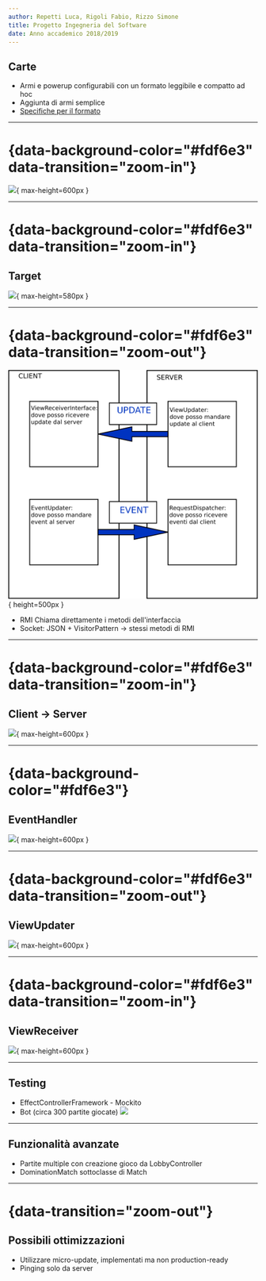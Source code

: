 ```yaml
---
author: Repetti Luca, Rigoli Fabio, Rizzo Simone
title: Progetto Ingegneria del Software
date: Anno accademico 2018/2019
---
```


## Carte
- Armi e powerup configurabili con un formato leggibile e compatto ad hoc
- Aggiunta di armi semplice
- [Specifiche per il formato](https://bebaruba.tk/adrenalina/btl.html)

---

# {data-background-color="#fdf6e3" data-transition="zoom-in"}
![](uml/effect.png){ max-height=600px }

---

# {data-background-color="#fdf6e3" data-transition="zoom-in"}
## Target
![](uml/target.png){ max-height=580px }

---

# {data-background-color="#fdf6e3" data-transition="zoom-out"}
![](images/network.png){ height=500px }

- RMI Chiama direttamente i metodi dell'interfaccia
- Socket: JSON + VisitorPattern -> stessi metodi di RMI

---

# {data-background-color="#fdf6e3" data-transition="zoom-in"}
## Client → Server
![](uml/client2server.png){ max-height=600px }


---

# {data-background-color="#fdf6e3"}
## EventHandler
![](uml/eventhandler.png){ max-height=600px }

---

# {data-background-color="#fdf6e3" data-transition="zoom-out"}
## ViewUpdater
![](uml/ViewUpdater.png){ max-height=600px }

---

# {data-background-color="#fdf6e3" data-transition="zoom-in"}
## ViewReceiver
![](uml/ViewReceiver.png){ max-height=600px }

---


## Testing
- EffectControllerFramework - Mockito
- Bot (circa 300 partite giocate)
![](images/sonar.png)

---

## Funzionalità avanzate
- Partite multiple con creazione gioco da LobbyController
- DominationMatch sottoclasse di Match

---

# {data-transition="zoom-out"}
## Possibili ottimizzazioni
- Utilizzare micro-update, implementati ma non production-ready
- Pinging solo da server

